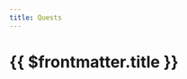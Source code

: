 ```yaml
---
title: Quests
---
```


<script setup>
  import { ref, onMounted } from 'vue'
  import { 
    Dataset,
    DatasetItem,
    DatasetInfo,
    DatasetPager,
    DatasetSearch,
    DatasetShow
  } from 'vue-dataset'

  import { data as quests } from '.vitepress/loaders/questlist.data.js'

  const showEntries = 48
  const entryValues = [
    { value: 6, text: 6 },
    { value: 12, text: 12 },
    { value: 24, text: 24 },
    { value: 48, text: 48 },
    { value: 96, text: 96 }
  ]

  const input = ref()
  onMounted(() => {
    input.value.$el.focus()
  })
</script>

<h1>{{ $frontmatter.title }}</h1>

<dataset v-slot="{ ds }" :ds-data="quests">
  <div class="search-controls" :data-page-count="ds.dsPagecount">
    <div class="dataset-search">
      <dataset-search ds-search-placeholder="Search..." ref="input" />
    </div>
    <div class="dataset-show">
      <dataset-show :ds-show-entries="showEntries" :ds-show-entries-lovs="entryValues" />
    </div>
  </div>

  <dataset-info class="dataset-info" />

  <div class="dataset-pager" >
    <dataset-pager />
  </div>
  
  <dataset-item class="dataset-items">
    <template v-slot="{ row, rowIndex }">
      <div class="card-container">
        <div class="card vp-code-group">
          <div>
            <a :href="'/quests/' + row.slug" >{{ row.name }}</a>
          </div>
          <div class="bok-text-2">
            Reward Level: {{ row.level }}
          </div>
        </div>
      </div>
    </template>
    <template v-slot:noDataFound>
      <p>No results found</p>
    </template>
  </dataset-item>

  <div class="dataset-pager">
    <dataset-pager />
  </div>

</dataset>

